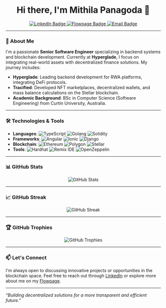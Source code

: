 <!-- Banner Image -->
<h1 align="center">Hi there, I'm Mithila Panagoda 👋</h1>

<p align="center">
  <a href="https://www.linkedin.com/in/mithila-panagoda-7b547a15b/">
    <img src="https://img.shields.io/badge/LinkedIn-0077B5?style=flat&logo=linkedin&logoColor=white" alt="LinkedIn Badge"/>
  </a>
  <a href="https://flow.page/mihtilapanagoda">
    <img src="https://img.shields.io/badge/Flowpage-000000?style=flat&logo=flow&logoColor=white" alt="Flowpage Badge"/>
  </a>
  <a href="mailto:your.email@example.com">
    <img src="https://img.shields.io/badge/Email-D14836?style=flat&logo=gmail&logoColor=white" alt="Email Badge"/>
  </a>
</p>

---

### 💼 About Me

I'm a passionate **Senior Software Engineer** specializing in backend systems and blockchain development. Currently at **Hyperglade**, I focus on integrating real-world assets with decentralized finance solutions. My journey includes:

- **Hyperglade**: Leading backend development for RWA platforms, integrating DeFi protocols.
- **Tracified**: Developed NFT marketplaces, decentralized wallets, and mass balance calculations on the Stellar blockchain.
- **Academic Background**: BSc in Computer Science (Software Engineering) from Curtin University, Australia.

---

### 🛠️ Technologies & Tools

- **Languages**: ![TypeScript](https://img.shields.io/badge/-TypeScript-3178C6?style=flat&logo=typescript&logoColor=white) ![Golang](https://img.shields.io/badge/-Golang-00ADD8?style=flat&logo=go&logoColor=white) ![Solidity](https://img.shields.io/badge/-Solidity-363636?style=flat&logo=solidity&logoColor=white)
- **Frameworks**: ![Angular](https://img.shields.io/badge/-Angular-DD0031?style=flat&logo=angular&logoColor=white) ![Ionic](https://img.shields.io/badge/-Ionic-3880FF?style=flat&logo=ionic&logoColor=white) ![Django](https://img.shields.io/badge/-Django-092E20?style=flat&logo=django&logoColor=white)
- **Blockchain**: ![Ethereum](https://img.shields.io/badge/-Ethereum-3C3C3D?style=flat&logo=ethereum&logoColor=white) ![Polygon](https://img.shields.io/badge/-Polygon-8247E5?style=flat&logo=polygon&logoColor=white) ![Stellar](https://img.shields.io/badge/-Stellar-7D00FF?style=flat&logo=stellar&logoColor=white)
- **Tools**: ![Hardhat](https://img.shields.io/badge/-Hardhat-FF9900?style=flat&logo=hardhat&logoColor=white) ![Remix IDE](https://img.shields.io/badge/-Remix-000000?style=flat&logo=remix&logoColor=white) ![OpenZeppelin](https://img.shields.io/badge/-OpenZeppelin-4E5EE4?style=flat&logo=openzeppelin&logoColor=white)

---

### 📊 GitHub Stats

<p align="center">
  <img src="https://github-readme-stats.vercel.app/api?username=Mithila-Panagoda&show_icons=true&theme=radical" alt="GitHub Stats" />
</p>

---

### 📈 GitHub Streak

<p align="center">
  <img src="https://github-readme-streak-stats.herokuapp.com/?user=Mithila-Panagoda&theme=radical" alt="GitHub Streak" />
</p>

---

### 🏆 GitHub Trophies

<p align="center">
  <img src="https://github-profile-trophy.vercel.app/?username=Mithila-Panagoda&theme=radical&no-frame=true&no-bg=true&margin-w=4" alt="GitHub Trophies" />
</p>

---

### 📫 Let's Connect

I'm always open to discussing innovative projects or opportunities in the blockchain space. Feel free to reach out through [LinkedIn](https://www.linkedin.com/in/mithila-panagoda-7b547a15b/) or explore more about me on my [Flowpage](https://flow.page/mihtilapanagoda).

---

*“Building decentralized solutions for a more transparent and efficient future.”*
